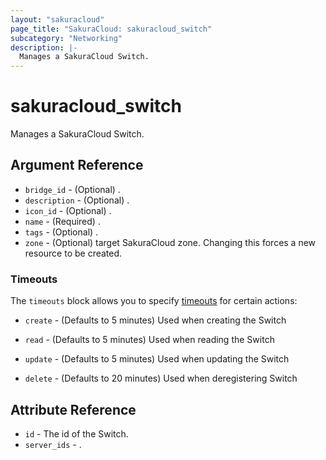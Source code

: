 ```yaml
---
layout: "sakuracloud"
page_title: "SakuraCloud: sakuracloud_switch"
subcategory: "Networking"
description: |-
  Manages a SakuraCloud Switch.
---
```


# sakuracloud_switch

Manages a SakuraCloud Switch.

## Argument Reference

* `bridge_id` - (Optional) .
* `description` - (Optional) .
* `icon_id` - (Optional) .
* `name` - (Required) .
* `tags` - (Optional) .
* `zone` - (Optional) target SakuraCloud zone. Changing this forces a new resource to be created.



### Timeouts

The `timeouts` block allows you to specify [timeouts](https://www.terraform.io/docs/configuration/resources.html#timeouts) for certain actions:

* `create` - (Defaults to 5 minutes) Used when creating the Switch

* `read` -   (Defaults to 5 minutes) Used when reading the Switch

* `update` - (Defaults to 5 minutes) Used when updating the Switch

* `delete` - (Defaults to 20 minutes) Used when deregistering Switch



## Attribute Reference

* `id` - The id of the Switch.
* `server_ids` - .




